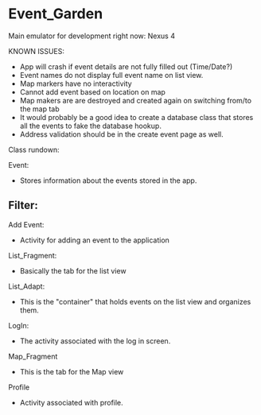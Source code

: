 # Event_Garden

Main emulator for development right now: Nexus 4


KNOWN ISSUES:
  - App will crash if event details are not fully filled out (Time/Date?)
  - Event names do not display full event name on list view.
  - Map markers have no interactivity
  - Cannot add event based on location on map
  - Map makers are are destroyed and created again on switching from/to the map tab
  - It would probably be a good idea to create a database class that stores all the events to fake the database hookup.
  - Address validation should be in the create event page as well.


Class rundown:

Event: 
  - Stores information about the events stored in the app.

Filter:
  -

Add Event:
  - Activity for adding an event to the application
  
List_Fragment:
  - Basically the tab for the list view

List_Adapt:
  - This is the "container" that holds events on the list view and organizes them.
  
LogIn:
  - The activity associated with the log in screen.

Map_Fragment
 - This is the tab for the Map view

Profile
  - Activity associated with profile.


